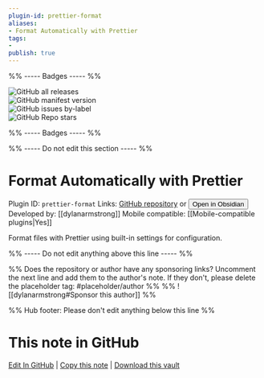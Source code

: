```yaml
---
plugin-id: prettier-format
aliases:
- Format Automatically with Prettier
tags: 
- 
publish: true
---
```


%% ----- Badges ----- %%

![GitHub all releases](https://img.shields.io/github/downloads/dylanarmstrong/obsidian-prettier-plugin/total?color=573E7A&logo=github&style=for-the-badge)   
![GitHub manifest version](https://img.shields.io/github/manifest-json/v/dylanarmstrong/obsidian-prettier-plugin?color=573E7A&logo=github&style=for-the-badge)   
![GitHub issues by-label](https://img.shields.io/github/issues/dylanarmstrong/obsidian-prettier-plugin/help%20wanted?color=573E7A&logo=github&style=for-the-badge)   
![GitHub Repo stars](https://img.shields.io/github/stars/dylanarmstrong/obsidian-prettier-plugin?color=573E7A&logo=github&style=for-the-badge)

%% ----- Badges ----- %%

%% ----- Do not edit this section ----- %%

# Format Automatically with Prettier

Plugin ID: `prettier-format`
Links: [GitHub repository](https://github.com/dylanarmstrong/obsidian-prettier-plugin) or [<button id=HH>Open in Obsidian</button>](obsidian://show-plugin?id=prettier-format)
Developed by: [[dylanarmstrong]]
Mobile compatible: [[Mobile-compatible plugins|Yes]]

Format files with Prettier using built-in settings for configuration.

%% ----- Do not edit anything above this line ----- %% 

%% Does the repository or author have any sponsoring links? Uncomment the next line and add them to the author's note. If they don't, please delete the placeholder tag: #placeholder/author %%
%% ![[dylanarmstrong#Sponsor this author]] %%

%% Hub footer: Please don't edit anything below this line %%

# This note in GitHub

<span class="git-footer">[Edit In GitHub](https://github.dev/obsidian-community/obsidian-hub/blob/main/02%20-%20Community%20Expansions/02.05%20All%20Community%20Expansions/Plugins/prettier-format.md "git-hub-edit-note") | [Copy this note](https://raw.githubusercontent.com/obsidian-community/obsidian-hub/main/02%20-%20Community%20Expansions/02.05%20All%20Community%20Expansions/Plugins/prettier-format.md "git-hub-copy-note") | [Download this vault](https://github.com/obsidian-community/obsidian-hub/archive/refs/heads/main.zip "git-hub-download-vault") </span>
